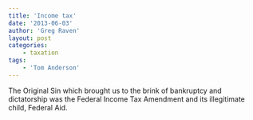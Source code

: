 ```yaml
---
title: 'Income tax'
date: '2013-06-03'
author: 'Greg Raven'
layout: post
categories:
    - taxation
tags:
    - 'Tom Anderson'
---
```


The Original Sin which brought us to the brink of bankruptcy and dictatorship was the Federal Income Tax Amendment and its illegitimate child, Federal Aid.